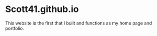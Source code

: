 Scott41.github.io
=================

This website is the first that I built and functions as my home page and portfolio.
